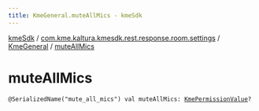 ```yaml
---
title: KmeGeneral.muteAllMics - kmeSdk
---
```


[kmeSdk](../../index.html) / [com.kme.kaltura.kmesdk.rest.response.room.settings](../index.html) / [KmeGeneral](index.html) / [muteAllMics](./mute-all-mics.html)

# muteAllMics

`@SerializedName("mute_all_mics") val muteAllMics: `[`KmePermissionValue`](../../com.kme.kaltura.kmesdk.ws.message.type.permissions/-kme-permission-value/index.html)`?`